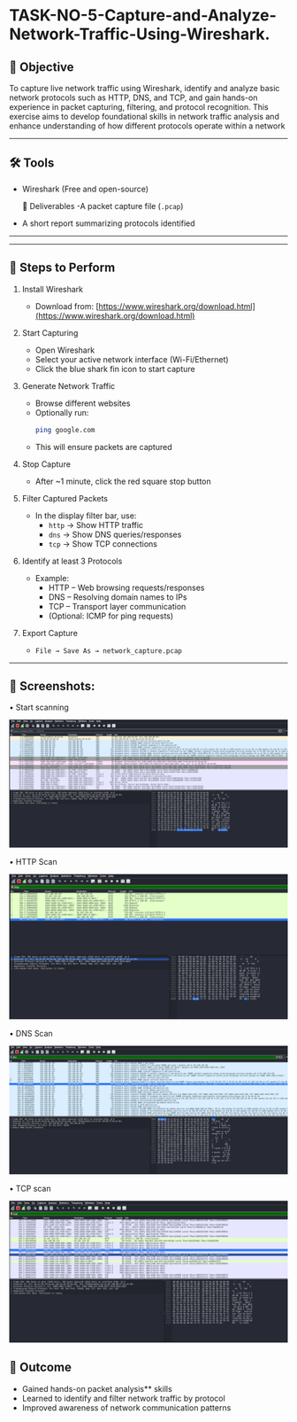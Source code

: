 # TASK-NO-5-Capture-and-Analyze-Network-Traffic-Using-Wireshark.

## 📌 Objective

  To capture live network traffic using Wireshark, identify and analyze basic network protocols such as HTTP, DNS, and TCP, and gain hands-on experience in packet capturing, filtering, and protocol recognition. This exercise aims to develop foundational skills in network        traffic analysis and enhance understanding of how different protocols operate within a network

---

## 🛠 Tools
  - Wireshark (Free and open-source)

     📂 Deliverables
  -A packet capture file (`.pcap`)
  - A short report summarizing protocols identified

---

---

## 🚀 Steps to Perform

 1. Install Wireshark
    - Download from: [https://www.wireshark.org/download.html](https://www.wireshark.org/download.html)

 2. Start Capturing
    - Open Wireshark
    - Select your active network interface (Wi-Fi/Ethernet)
    - Click the blue shark fin icon to start capture

 3. Generate Network Traffic
    - Browse different websites
    - Optionally run:  
      ```bash
      ping google.com
      ```
    - This will ensure packets are captured

 4. Stop Capture
    - After ~1 minute, click the red square stop button

 5. Filter Captured Packets
    - In the display filter bar, use:
      - `http` → Show HTTP traffic
      - `dns` → Show DNS queries/responses
      - `tcp` → Show TCP connections

 6. Identify at least 3 Protocols
    - Example:
      - HTTP – Web browsing requests/responses
      - DNS – Resolving domain names to IPs
      - TCP – Transport layer communication
      - (Optional: ICMP for ping requests)

 7. Export Capture
    - `File → Save As → network_capture.pcap`

---

## 📸 Screenshots:


• Start scanning 

  ![image alt](https://github.com/Rushikesh38-bit/TASK-NO-5-Capture-and-Analyze-Network-Traffic-Using-Wireshark./blob/main/scan.png)

• HTTP Scan

  ![image alt](https://github.com/Rushikesh38-bit/TASK-NO-5-Capture-and-Analyze-Network-Traffic-Using-Wireshark./blob/main/http(2).png)

• DNS Scan

  ![image alt](https://github.com/Rushikesh38-bit/TASK-NO-5-Capture-and-Analyze-Network-Traffic-Using-Wireshark./blob/main/dns(3).png)

• TCP scan

  ![image alt](https://github.com/Rushikesh38-bit/TASK-NO-5-Capture-and-Analyze-Network-Traffic-Using-Wireshark./blob/main/tcp(1).png)


## 🎯 Outcome

  - Gained hands-on packet analysis** skills
  - Learned to identify and filter network traffic by protocol
  - Improved awareness of network communication patterns
